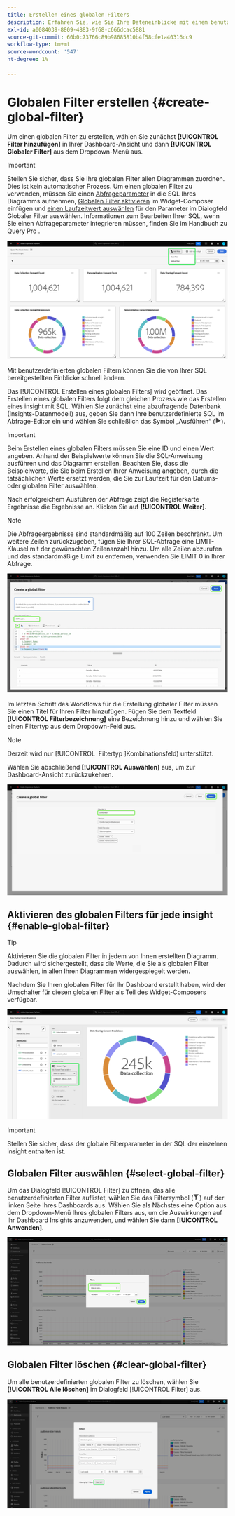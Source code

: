 ```yaml
---
title: Erstellen eines globalen Filters
description: Erfahren Sie, wie Sie Ihre Dateneinblicke mit einem benutzerdefinierten, global angewendeten Filter filtern können.
exl-id: a0084039-8809-4883-9f68-c666dcac5881
source-git-commit: 60b0c73766c89b98685810b4f58cfe1a40316dc9
workflow-type: tm+mt
source-wordcount: '547'
ht-degree: 1%

---
```


# Globalen Filter erstellen {#create-global-filter}

Um einen globalen Filter zu erstellen, wählen Sie zunächst **[!UICONTROL Filter hinzufügen]** in Ihrer Dashboard-Ansicht und dann **[!UICONTROL Globaler Filter]** aus dem Dropdown-Menü aus.

>[!IMPORTANT]
>
>Stellen Sie sicher, dass Sie Ihre globalen Filter allen Diagrammen zuordnen. Dies ist kein automatischer Prozess. Um einen globalen Filter zu verwenden, müssen Sie einen [Abfrageparameter](../../../query-service/ui/parameterized-queries.md) in die SQL Ihres Diagramms aufnehmen, [Globalen Filter aktivieren](#enable-global-filter) im Widget-Composer einfügen und [einen Laufzeitwert auswählen](#select-global-filter) für den Parameter im Dialogfeld Globaler Filter auswählen. Informationen zum Bearbeiten Ihrer SQL, wenn Sie einen Abfrageparameter integrieren müssen, finden Sie im Handbuch zu Query Pro .

![Ein benutzerdefiniertes Dashboard mit hervorgehobenem Filter hinzufügen und seinem Dropdown-Menü.](../../images/sql-insights-query-pro-mode/add-filter.png)

Mit benutzerdefinierten globalen Filtern können Sie die von Ihrer SQL bereitgestellten Einblicke schnell ändern.

Das [!UICONTROL Erstellen eines globalen Filters] wird geöffnet. Das Erstellen eines globalen Filters folgt dem gleichen Prozess wie das Erstellen eines insight mit SQL. Wählen Sie zunächst eine abzufragende Datenbank (Insights-Datenmodell) aus, geben Sie dann Ihre benutzerdefinierte SQL im Abfrage-Editor ein und wählen Sie schließlich das Symbol „Ausführen“ (![A-Symbol „Ausführen“](/help/images/icons/play.png)).

>[!IMPORTANT]
>
>Beim Erstellen eines globalen Filters müssen Sie eine ID und einen Wert angeben. Anhand der Beispielwerte können Sie die SQL-Anweisung ausführen und das Diagramm erstellen. Beachten Sie, dass die Beispielwerte, die Sie beim Erstellen Ihrer Anweisung angeben, durch die tatsächlichen Werte ersetzt werden, die Sie zur Laufzeit für den Datums- oder globalen Filter auswählen.

Nach erfolgreichem Ausführen der Abfrage zeigt die Registerkarte Ergebnisse die Ergebnisse an. Klicken Sie auf **[!UICONTROL Weiter]**.

>[!NOTE]
>
>Die Abfrageergebnisse sind standardmäßig auf 100 Zeilen beschränkt. Um weitere Zeilen zurückzugeben, fügen Sie Ihrer SQL-Abfrage eine LIMIT-Klausel mit der gewünschten Zeilenanzahl hinzu. Um alle Zeilen abzurufen und das standardmäßige Limit zu entfernen, verwenden Sie LIMIT 0 in Ihrer Abfrage.

![Das [!UICONTROL Dialogfeld „Globalen Filter erstellen] mit dem Dropdown-Menü „Datensatz“, dem Symbol „Ausführen“ und der hervorgehobenen Option „Weiter“.](../../images/sql-insights-query-pro-mode/global-filter.png)

Im letzten Schritt des Workflows für die Erstellung globaler Filter müssen Sie einen Titel für Ihren Filter hinzufügen. Fügen Sie dem Textfeld **[!UICONTROL Filterbezeichnung]** eine Bezeichnung hinzu und wählen Sie einen Filtertyp aus dem Dropdown-Feld aus.

>[!NOTE]
>
>Derzeit wird nur [!UICONTROL &#x200B; Filtertyp &#x200B;]Kombinationsfeld) unterstützt.

Wählen Sie abschließend **[!UICONTROL Auswählen]** aus, um zur Dashboard-Ansicht zurückzukehren.

![Das [!UICONTROL Dialogfeld „Globalen Filter erstellen] mit hervorgehobener Texteingabe „Auswählen“ und „Filterbezeichnung“.](../../images/sql-insights-query-pro-mode/global-filter-label.png)

## Aktivieren des globalen Filters für jede insight {#enable-global-filter}

>[!TIP]
>
>Aktivieren Sie die globalen Filter in jedem von Ihnen erstellten Diagramm. Dadurch wird sichergestellt, dass die Werte, die Sie als globalen Filter auswählen, in allen Ihren Diagrammen widergespiegelt werden.

Nachdem Sie Ihren globalen Filter für Ihr Dashboard erstellt haben, wird der Umschalter für diesen globalen Filter als Teil des Widget-Composers verfügbar.

![Der Widget-Composer mit hervorgehobenem Umschalter für globale Filter.](../../images/sql-insights-query-pro-mode/global-filter-consent.png)

>[!IMPORTANT]
>
>Stellen Sie sicher, dass der globale Filterparameter in der SQL der einzelnen insight enthalten ist.

## Globalen Filter auswählen {#select-global-filter}

Um das Dialogfeld [!UICONTROL Filter] zu öffnen, das alle benutzerdefinierten Filter auflistet, wählen Sie das Filtersymbol (![Filtersymbol) aus.](/help/images/icons/filter.png)) auf der linken Seite Ihres Dashboards aus. Wählen Sie als Nächstes eine Option aus dem Dropdown-Menü Ihres globalen Filters aus, um die Auswirkungen auf Ihr Dashboard Insights anzuwenden, und wählen Sie dann **[!UICONTROL Anwenden]**.

![Ein benutzerdefiniertes Dashboard mit hervorgehobenem Filterdialogfeld.](../../images/sql-insights-query-pro-mode/custom-filters.png)

## Globalen Filter löschen {#clear-global-filter}

Um alle benutzerdefinierten globalen Filter zu löschen, wählen Sie **[!UICONTROL Alle löschen]** im Dialogfeld [!UICONTROL Filter] aus.

![Das Dialogfeld „Filter“ mit hervorgehobener Option „Alle löschen“](../../images/sql-insights-query-pro-mode/clear-all.png)
